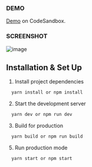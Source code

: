 ### DEMO
[Demo](https://codesandbox.io/s/wizardly-babbage-cesgzq) on CodeSandbox.

### SCREENSHOT

![image](https://user-images.githubusercontent.com/57033144/175147512-83115b72-e41d-4601-9e03-ca62d1f4c9b6.png)


## Installation & Set Up

1. Install project dependencies
```bash
  yarn install or npm install
```

2. Start the development server
```bash
  yarn dev or npm run dev
```

3. Build for production

```bash
  yarn build or npm run build
```

5. Run production mode

```bash
  yarn start or npm start
```
